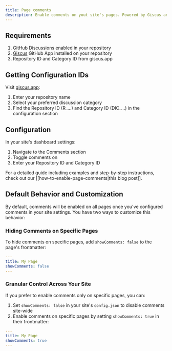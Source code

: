 ```yaml
---
title: Page comments
description: Enable comments on yout site's pages. Powered by Giscus and GitHub Discussions.
---
```


## Requirements

1. GitHub Discussions enabled in your repository
2. [Giscus](https://github.com/apps/giscus) GitHub App installed on your repository
3. Repository ID and Category ID from giscus.app

## Getting Configuration IDs

Visit [giscus.app](https://giscus.app):
1. Enter your repository name
2. Select your preferred discussion category
3. Find the Repository ID (R_...) and Category ID (DIC_...) in the configuration section

## Configuration

In your site's dashboard settings:
1. Navigate to the Comments section
2. Toggle comments on
3. Enter your Repository ID and Category ID

For a detailed guide including examples and step-by-step instructions, check out our [[how-to-enable-page-comments|this blog post]].

## Default Behavior and Customization

By default, comments will be enabled on all pages once you've configured comments in your site settings. You have two ways to customize this behavior:

### Hiding Comments on Specific Pages

To hide comments on specific pages, add `showComments: false` to the page's frontmatter:

```yaml
---
title: My Page
showComments: false
---
```

### Granular Control Across Your Site

If you prefer to enable comments only on specific pages, you can:

1. Set `showComments: false` in your site's `config.json` to disable comments site-wide
2. Enable comments on specific pages by setting `showComments: true` in their frontmatter:

```yaml
---
title: My Page
showComments: true
---
```